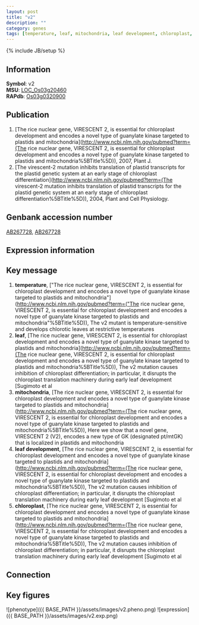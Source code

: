 ```yaml
---
layout: post
title: "v2"
description: ""
category: genes
tags: [temperature, leaf, mitochondria, leaf development, chloroplast, Gene]
---
```

{% include JB/setup %}

## Information
__Symbol__: v2  
__MSU__: [LOC_Os03g20460](http://rice.plantbiology.msu.edu/cgi-bin/ORF_infopage.cgi?orf=LOC_Os03g20460)  
__RAPdb__: [Os03g0320900](http://rapdb.dna.affrc.go.jp/viewer/gbrowse_details/irgsp1?name=Os03g0320900)  

## Publication
1. [The rice nuclear gene, VIRESCENT 2, is essential for chloroplast development and encodes a novel type of guanylate kinase targeted to plastids and mitochondria](http://www.ncbi.nlm.nih.gov/pubmed?term=(The rice nuclear gene, VIRESCENT 2, is essential for chloroplast development and encodes a novel type of guanylate kinase targeted to plastids and mitochondria%5BTitle%5D)), 2007, Plant J.
2. [The virescent-2 mutation inhibits translation of plastid transcripts for the plastid genetic system at an early stage of chloroplast differentiation](http://www.ncbi.nlm.nih.gov/pubmed?term=(The virescent-2 mutation inhibits translation of plastid transcripts for the plastid genetic system at an early stage of chloroplast differentiation%5BTitle%5D)), 2004, Plant and Cell Physiology.

## Genbank accession number
[AB267728](http://www.ncbi.nlm.nih.gov/nuccore/AB267728), [AB267728](http://www.ncbi.nlm.nih.gov/nuccore/AB267728)

## Expression information

## Key message
1. __temperature__, ["The rice nuclear gene, VIRESCENT 2, is essential for chloroplast development and encodes a novel type of guanylate kinase targeted to plastids and mitochondria"](http://www.ncbi.nlm.nih.gov/pubmed?term=("The rice nuclear gene, VIRESCENT 2, is essential for chloroplast development and encodes a novel type of guanylate kinase targeted to plastids and mitochondria"%5BTitle%5D)),  The v2 mutant is temperature-sensitive and develops chlorotic leaves at restrictive temperatures
2. __leaf__, [The rice nuclear gene, VIRESCENT 2, is essential for chloroplast development and encodes a novel type of guanylate kinase targeted to plastids and mitochondria](http://www.ncbi.nlm.nih.gov/pubmed?term=(The rice nuclear gene, VIRESCENT 2, is essential for chloroplast development and encodes a novel type of guanylate kinase targeted to plastids and mitochondria%5BTitle%5D)),  The v2 mutation causes inhibition of chloroplast differentiation; in particular, it disrupts the chloroplast translation machinery during early leaf development [Sugimoto et al
3. __mitochondria__, [The rice nuclear gene, VIRESCENT 2, is essential for chloroplast development and encodes a novel type of guanylate kinase targeted to plastids and mitochondria](http://www.ncbi.nlm.nih.gov/pubmed?term=(The rice nuclear gene, VIRESCENT 2, is essential for chloroplast development and encodes a novel type of guanylate kinase targeted to plastids and mitochondria%5BTitle%5D)),  Here we show that a novel gene, VIRESCENT 2 (V2), encodes a new type of GK (designated pt/mtGK) that is localized in plastids and mitochondria
4. __leaf development__, [The rice nuclear gene, VIRESCENT 2, is essential for chloroplast development and encodes a novel type of guanylate kinase targeted to plastids and mitochondria](http://www.ncbi.nlm.nih.gov/pubmed?term=(The rice nuclear gene, VIRESCENT 2, is essential for chloroplast development and encodes a novel type of guanylate kinase targeted to plastids and mitochondria%5BTitle%5D)),  The v2 mutation causes inhibition of chloroplast differentiation; in particular, it disrupts the chloroplast translation machinery during early leaf development [Sugimoto et al
5. __chloroplast__, [The rice nuclear gene, VIRESCENT 2, is essential for chloroplast development and encodes a novel type of guanylate kinase targeted to plastids and mitochondria](http://www.ncbi.nlm.nih.gov/pubmed?term=(The rice nuclear gene, VIRESCENT 2, is essential for chloroplast development and encodes a novel type of guanylate kinase targeted to plastids and mitochondria%5BTitle%5D)),  The v2 mutation causes inhibition of chloroplast differentiation; in particular, it disrupts the chloroplast translation machinery during early leaf development [Sugimoto et al

## Connection

## Key figures
![phenotype]({{ BASE_PATH }}/assets/images/v2.pheno.png)
![expression]({{ BASE_PATH }}/assets/images/v2.exp.png)


